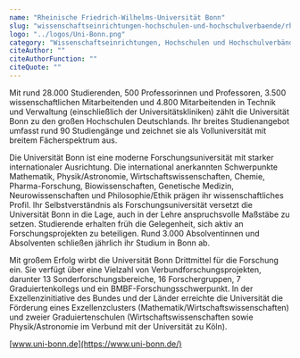 ```yaml
---
name: "Rheinische Friedrich-Wilhelms-Universität Bonn"
slug: "wissenschaftseinrichtungen-hochschulen-und-hochschulverbaende/rheinische-friedrich-wilhelms-universitaet-bonn"
logo: "../logos/Uni-Bonn.png"
category: "Wissenschaftseinrichtungen, Hochschulen und Hochschulverbände"
citeAuthor: ""
citeAuthorFunction: ""
citeQuote: ""
---
```


Mit rund 28.000 Studierenden, 500 Professorinnen und Professoren, 3.500 wissenschaftlichen Mitarbeitenden und 4.800 Mitarbeitenden in Technik und Verwaltung (einschließlich der Universitätskliniken) zählt die Universität Bonn zu den großen Hochschulen Deutschlands. lhr breites Studienangebot umfasst rund 90 Studiengänge und zeichnet sie als Volluniversität mit breitem Fächerspektrum aus.

Die Universität Bonn ist eine moderne Forschungsuniversität mit starker internationaler Ausrichtung. Die international anerkannten Schwerpunkte Mathematik, Physik/Astronomie, Wirtschaftswissenschaften, Chemie, Pharma-Forschung, Biowissenschaften, Genetische Medizin, Neurowissenschaften und Philosophie/Ethik prägen ihr wissenschaftliches Profil. lhr Selbstverständnis als Forschungsuniversität versetzt die Universität Bonn in die Lage, auch in der Lehre anspruchsvolle Maßstäbe zu setzen. Studierende erhalten früh die Gelegenheit, sich aktiv an Forschungsprojekten zu beteiligen. Rund 3.000 Absolventinnen und Absolventen schließen jährlich ihr Studium in Bonn ab.

Mit großem Erfolg wirbt die Universität Bonn Drittmittel für die Forschung ein. Sie verfügt über eine Vielzahl von Verbundforschungsprojekten, darunter 13 Sonderforschungsbereiche, 16 Forschergruppen, 7 Graduiertenkollegs und ein BMBF-Forschungsschwerpunkt. ln der Exzellenzinitiative des Bundes und der Länder erreichte die Universität die Förderung eines Exzellenzclusters (Mathematik/Wirtschaftswissenschaften) und zweier Graduiertenschulen (Wirtschaftswissenschaften sowie Physik/Astronomie im Verbund mit der Universität zu Köln).

[www.uni-bonn.de](https://www.uni-bonn.de/)
